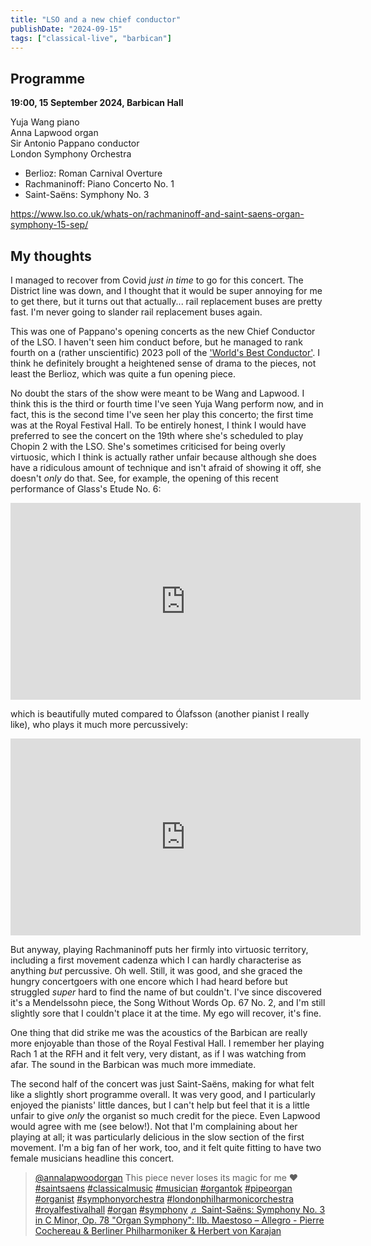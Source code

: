 ```yaml
---
title: "LSO and a new chief conductor"
publishDate: "2024-09-15"
tags: ["classical-live", "barbican"]
---
```


## Programme

**19:00, 15 September 2024, Barbican Hall**

Yuja Wang piano<br />
Anna Lapwood organ<br />
Sir Antonio Pappano conductor<br/>
London Symphony Orchestra

- Berlioz: Roman Carnival Overture
- Rachmaninoff: Piano Concerto No. 1
- Saint-Saëns: Symphony No. 3

https://www.lso.co.uk/whats-on/rachmaninoff-and-saint-saens-organ-symphony-15-sep/

## My thoughts

I managed to recover from Covid _just in time_ to go for this concert.
The District line was down, and I thought that it would be super annoying for me to get there, but it turns out that actually... rail replacement buses are pretty fast.
I'm never going to slander rail replacement buses again.

This was one of Pappano's opening concerts as the new Chief Conductor of the LSO.
I haven't seen him conduct before, but he managed to rank fourth on a (rather unscientific) 2023 poll of the ['World's Best Conductor'](https://bachtrack.com/worlds-best-orchestra-best-conductor-critics-choice-september-2023).
I think he definitely brought a heightened sense of drama to the pieces, not least the Berlioz, which was quite a fun opening piece.

No doubt the stars of the show were meant to be Wang and Lapwood.
I think this is the third or fourth time I've seen Yuja Wang perform now, and in fact, this is the second time I've seen her play this concerto; the first time was at the Royal Festival Hall.
To be entirely honest, I think I would have preferred to see the concert on the 19th where she's scheduled to play Chopin 2 with the LSO.
She's sometimes criticised for being overly virtuosic, which I think is actually rather unfair because although she does have a ridiculous amount of technique and isn't afraid of showing it off, she doesn't _only_ do that.
See, for example, the opening of this recent performance of Glass's Etude No. 6:

<iframe width="560" height="315" src="https://www.youtube.com/embed/RJkeKmtLnDY?si=RKDtgAmgFf-x3eTq" title="YouTube video player" frameborder="0" allow="accelerometer; autoplay; clipboard-write; encrypted-media; gyroscope; picture-in-picture; web-share" referrerpolicy="strict-origin-when-cross-origin" allowfullscreen></iframe>

which is beautifully muted compared to Ólafsson (another pianist I really like), who plays it much more percussively:

<iframe width="560" height="315" src="https://www.youtube.com/embed/80-lRYAtaU0?si=DSlqHSZ-go-euKXb" title="YouTube video player" frameborder="0" allow="accelerometer; autoplay; clipboard-write; encrypted-media; gyroscope; picture-in-picture; web-share" referrerpolicy="strict-origin-when-cross-origin" allowfullscreen></iframe>

But anyway, playing Rachmaninoff puts her firmly into virtuosic territory, including a first movement cadenza which I can hardly characterise as anything _but_ percussive.
Oh well.
Still, it was good, and she graced the hungry concertgoers with one encore which I had heard before but struggled _super_ hard to find the name of but couldn't.
I've since discovered it's a Mendelssohn piece, the Song Without Words Op. 67 No. 2, and I'm still slightly sore that I couldn't place it at the time.
My ego will recover, it's fine.

One thing that did strike me was the acoustics of the Barbican are really more enjoyable than those of the Royal Festival Hall.
I remember her playing Rach 1 at the RFH and it felt very, very distant, as if I was watching from afar.
The sound in the Barbican was much more immediate.

The second half of the concert was just Saint-Saëns, making for what felt like a slightly short programme overall.
It was very good, and I particularly enjoyed the pianists' little dances, but I can't help but feel that it is a little unfair to give _only_ the organist so much credit for the piece.
Even Lapwood would agree with me (see below!).
Not that I'm complaining about her playing at all; it was particularly delicious in the slow section of the first movement.
I'm a big fan of her work, too, and it felt quite fitting to have two female musicians headline this concert.

<blockquote class="tiktok-embed" cite="https://www.tiktok.com/@annalapwoodorgan/video/7304751941303668001" data-video-id="7304751941303668001" style="max-width: 605px;min-width: 325px;" > <section> <a target="_blank" title="@annalapwoodorgan" href="https://www.tiktok.com/@annalapwoodorgan?refer=embed">@annalapwoodorgan</a> This piece never loses its magic for me ❤️ <a title="saintsaens" target="_blank" href="https://www.tiktok.com/tag/saintsaens?refer=embed">#saintsaens</a> <a title="classicalmusic" target="_blank" href="https://www.tiktok.com/tag/classicalmusic?refer=embed">#classicalmusic</a> <a title="musician" target="_blank" href="https://www.tiktok.com/tag/musician?refer=embed">#musician</a> <a title="organtok" target="_blank" href="https://www.tiktok.com/tag/organtok?refer=embed">#organtok</a> <a title="pipeorgan" target="_blank" href="https://www.tiktok.com/tag/pipeorgan?refer=embed">#pipeorgan</a> <a title="organist" target="_blank" href="https://www.tiktok.com/tag/organist?refer=embed">#organist</a> <a title="symphonyorchestra" target="_blank" href="https://www.tiktok.com/tag/symphonyorchestra?refer=embed">#symphonyorchestra</a> <a title="londonphilharmonicorchestra" target="_blank" href="https://www.tiktok.com/tag/londonphilharmonicorchestra?refer=embed">#londonphilharmonicorchestra</a> <a title="royalfestivalhall" target="_blank" href="https://www.tiktok.com/tag/royalfestivalhall?refer=embed">#royalfestivalhall</a> <a title="organ" target="_blank" href="https://www.tiktok.com/tag/organ?refer=embed">#organ</a> <a title="symphony" target="_blank" href="https://www.tiktok.com/tag/symphony?refer=embed">#symphony</a> <a target="_blank" title="♬ Saint-Saëns: Symphony No. 3 in C Minor, Op. 78 &#34;Organ Symphony&#34;: IIb. Maestoso – Allegro - Pierre Cochereau &#38; Berliner Philharmoniker &#38; Herbert von Karajan" href="https://www.tiktok.com/music/Saint-Saëns-Symphony-No-3-in-C-Minor-Op-78-Organ-Symphony-IIb-Maestoso-–-Allegro-6940480959703697410?refer=embed">♬ Saint-Saëns: Symphony No. 3 in C Minor, Op. 78 &#34;Organ Symphony&#34;: IIb. Maestoso – Allegro - Pierre Cochereau &#38; Berliner Philharmoniker &#38; Herbert von Karajan</a> </section> </blockquote> <script async src="https://www.tiktok.com/embed.js"></script>
